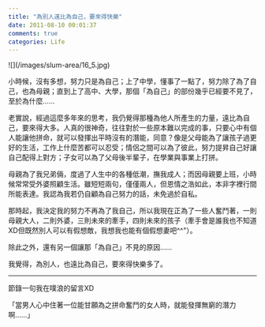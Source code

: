 ```yaml
---
title: "為別人遠比為自己，要來得快樂"
date: 2011-08-10 00:01:37
comments: true
categories: Life
---
```

<p>![](/images/slum-area/16_5.jpg)</p><p>小時候，沒有多想，努力只是為自己；上了中學，懂事了一點了，努力除了為了自己，也為母親；直到上了高中、大學，那個「為自己」的部份幾乎已經要不見了，至於為什麼&hellip;&hellip;</p><p>老實說，經過這麼多年來的思考，我仍覺得那種為他人所產生的力量，遠比為自己，要來得大多。人真的很神奇，往往對於一些原本難以完成的事，只要心中有個人能讓他拼命，就可以發揮出平時沒有的潛能，同意？像是父母能為了讓孩子過更好的生活，工作上什麼苦都可以忍受；情侶之間可以為了彼此，努力提昇自己好讓自己配得上對方；子女可以為了父母後半輩子，在學業與事業上打拼。</p><p>母親為了我兄弟倆，度過了人生中的各種低潮，撫我成人；而因母親要上班，小時候常常受外婆照顧生活。雖短短兩句，僅僅兩人，但恩情之浩如此，本非字裡行間所能表達。我認為我若仍自顧為自己努力的話，未免過於自私。</p><p>那時起，我決定我的努力不再為了我自己，所以我現在正為了一些人奮鬥著，一則母親大人，二則外婆，三則未來的牽手，四則未來的孩子（牽手會是誰我也不知道XD但既然別人可以有假想敵，我想我也能有個假想妻吧^^"）。</p><p>除此之外，還有另一個讓那「為自己」不見的原因&hellip;&hellip;</p><p>我覺得，為別人，也遠比為自己，要來得快樂多了。</p><hr /><p>節錄一句我在噗浪的留言XD</p><p>「當男人心中住著一位能甘願為之拼命奮鬥的女人時，就能發揮無窮的潛力啊&hellip;&hellip;」</p>
